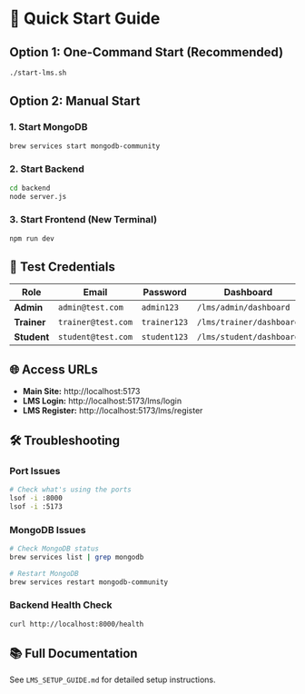 # 🚀 Quick Start Guide

## **Option 1: One-Command Start (Recommended)**
```bash
./start-lms.sh
```

## **Option 2: Manual Start**

### **1. Start MongoDB**
```bash
brew services start mongodb-community
```

### **2. Start Backend**
```bash
cd backend
node server.js
```

### **3. Start Frontend (New Terminal)**
```bash
npm run dev
```

## **🔐 Test Credentials**

| Role | Email | Password | Dashboard |
|------|-------|----------|-----------|
| **Admin** | `admin@test.com` | `admin123` | `/lms/admin/dashboard` |
| **Trainer** | `trainer@test.com` | `trainer123` | `/lms/trainer/dashboard` |
| **Student** | `student@test.com` | `student123` | `/lms/student/dashboard` |

## **🌐 Access URLs**

- **Main Site:** http://localhost:5173
- **LMS Login:** http://localhost:5173/lms/login
- **LMS Register:** http://localhost:5173/lms/register

## **🛠️ Troubleshooting**

### **Port Issues**
```bash
# Check what's using the ports
lsof -i :8000
lsof -i :5173
```

### **MongoDB Issues**
```bash
# Check MongoDB status
brew services list | grep mongodb

# Restart MongoDB
brew services restart mongodb-community
```

### **Backend Health Check**
```bash
curl http://localhost:8000/health
```

## **📚 Full Documentation**
See `LMS_SETUP_GUIDE.md` for detailed setup instructions. 